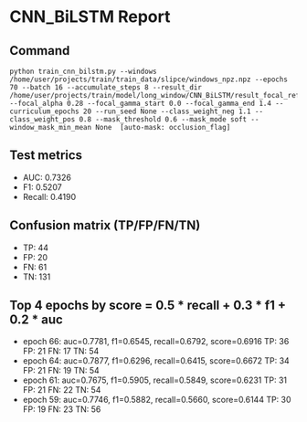 # CNN_BiLSTM Report

## Command
```
python train_cnn_bilstm.py --windows /home/user/projects/train/train_data/slipce/windows_npz.npz --epochs 70 --batch 16 --accumulate_steps 8 --result_dir /home/user/projects/train/model/long_window/CNN_BiLSTM/result_focal_refine/cw06_fg05 --focal_alpha 0.28 --focal_gamma_start 0.0 --focal_gamma_end 1.4 --curriculum_epochs 20 --run_seed None --class_weight_neg 1.1 --class_weight_pos 0.8 --mask_threshold 0.6 --mask_mode soft --window_mask_min_mean None  [auto-mask: occlusion_flag]
```

## Test metrics
- AUC: 0.7326
- F1: 0.5207
- Recall: 0.4190
## Confusion matrix (TP/FP/FN/TN)
- TP: 44
- FP: 20
- FN: 61
- TN: 131

## Top 4 epochs by score = 0.5 * recall + 0.3 * f1 + 0.2 * auc
- epoch 66: auc=0.7781, f1=0.6545, recall=0.6792, score=0.6916  TP: 36 FP: 21 FN: 17 TN: 54
- epoch 64: auc=0.7877, f1=0.6296, recall=0.6415, score=0.6672  TP: 34 FP: 21 FN: 19 TN: 54
- epoch 61: auc=0.7675, f1=0.5905, recall=0.5849, score=0.6231  TP: 31 FP: 21 FN: 22 TN: 54
- epoch 59: auc=0.7746, f1=0.5882, recall=0.5660, score=0.6144  TP: 30 FP: 19 FN: 23 TN: 56
